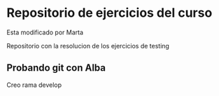 # Repositorio de ejercicios del curso

Esta modificado por Marta 


Repositorio con la resolucion de los ejercicios de testing

## Probando git con Alba
Creo rama develop

